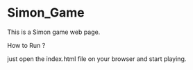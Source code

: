 # Simon_Game
This is a Simon game web page.

How to Run ?

just open the index.html file on your browser and start playing.
